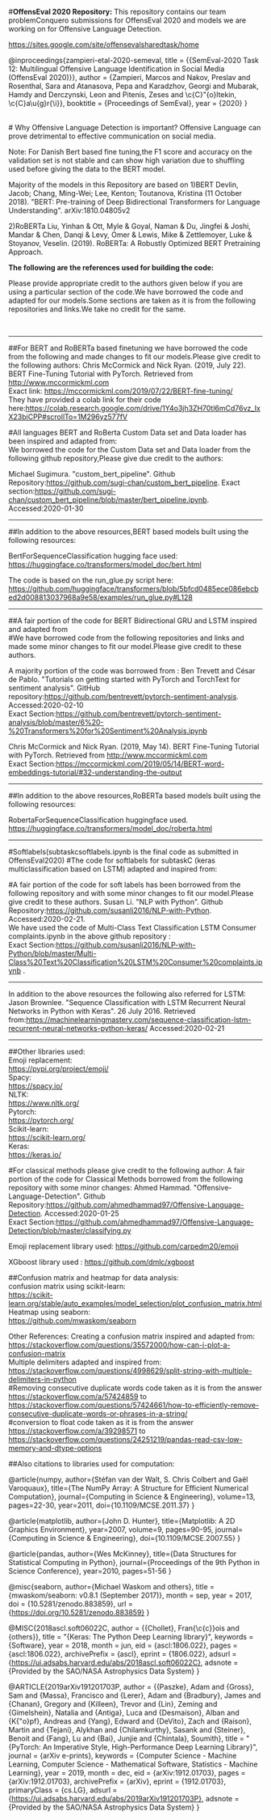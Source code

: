 #**OffensEval 2020 Repository:**
This repository contains our team problemConquero submissions for OffensEval 2020 and models we are working on for Offensive Language Detection.<br/>

https://sites.google.com/site/offensevalsharedtask/home <br/>

@inproceedings{zampieri-etal-2020-semeval,
    title = {{SemEval-2020 Task 12: Multilingual Offensive Language Identification in Social Media (OffensEval 2020)}},
    author = {Zampieri, Marcos and Nakov, Preslav and Rosenthal, Sara and Atanasova, Pepa and Karadzhov, Georgi and Mubarak, Hamdy and Derczynski, Leon and Pitenis, Zeses and \c{C}\"{o}ltekin, \c{C}a\u{g}r{\i}},
    booktitle = {Proceedings of SemEval},
    year = {2020}
}

<br/>
# Why Offensive Language Detection is important?
Offensive Language can prove detrimental to effective communication on social media.

Note:
For Danish Bert based fine tuning,the F1 score and accuracy on the validation set is not stable and can show high variation due to shuffling used before giving the data to the BERT model.


Majority of the models in this Repository are based on 
1)BERT 
Devlin, Jacob; Chang, Ming-Wei; Lee, Kenton; Toutanova, Kristina (11 October 2018). "BERT: Pre-training of Deep Bidirectional Transformers for Language Understanding". arXiv:1810.04805v2

2)RoBERTa
Liu, Yinhan & Ott, Myle & Goyal, Naman & Du, Jingfei & Joshi, Mandar & Chen, Danqi & Levy, Omer & Lewis, Mike & Zettlemoyer, Luke & Stoyanov, Veselin. (2019). RoBERTa: A Robustly Optimized BERT Pretraining Approach.

**The following are the references used for building the code:**

Please provide appropriate credit to the authors given below if you are using a particular section of the code.We have borrowed the code and adapted for our models.Some sections are taken as it is from the following repositories and links.We take no credit for the same.

<br/>

-------------------------------------------------------------------------------------------------------------------------------------------------------------------------------------------

##For BERT and RoBERTa based finetuning we have borrowed the code from the following and made changes to fit our models.Please give credit to the following authors:
Chris McCormick and Nick Ryan. (2019, July 22). BERT Fine-Tuning Tutorial with PyTorch. Retrieved from http://www.mccormickml.com<br/>
Exact link: https://mccormickml.com/2019/07/22/BERT-fine-tuning/ <br/>
They have provided a colab link for their code here:https://colab.research.google.com/drive/1Y4o3jh3ZH70tl6mCd76vz_IxX23biCPP#scrollTo=1M296yz577fV<br/>

#All languages BERT and RoBerta Custom Data set and Data loader has been inspired and adapted from:<br/>
We borrowed the code for the Custom Data set and Data loader from the following github repository,Please give due credit to the authors:

Michael Sugimura. "custom_bert_pipeline". Github Repository:https://github.com/sugi-chan/custom_bert_pipeline. Exact section:https://github.com/sugi-chan/custom_bert_pipeline/blob/master/bert_pipeline.ipynb. Accessed:2020-01-30<br/>

----------------------------------------------------------------------------------------------------------------------------------------------------------------------------------------------
##In addition to the above resources,BERT based models built using the following resources: <br/>

BertForSequenceClassification hugging face used:<br/>
https://huggingface.co/transformers/model_doc/bert.html <br/>

The code is based on the run_glue.py script here: <br/>
https://github.com/huggingface/transformers/blob/5bfcd0485ece086ebcbed2d008813037968a9e58/examples/run_glue.py#L128 <br/>

-----------------------------------------------------------------------------------------------------------------------------------------------------------------------------------------------
##A fair portion of the code for BERT Bidirectional GRU and LSTM inspired and adapted from <br/>
#We have borrowed code from the following repositories and links and made some minor changes to fit our model.Please give credit to these authors.

A majority portion of the code was borrowed from :
Ben Trevett and César de Pablo. "Tutorials on getting started with PyTorch and TorchText for sentiment analysis". GitHub repository:https://github.com/bentrevett/pytorch-sentiment-analysis. Accessed:2020-02-10<br/>
Exact Section:https://github.com/bentrevett/pytorch-sentiment-analysis/blob/master/6%20-%20Transformers%20for%20Sentiment%20Analysis.ipynb<br/>

Chris McCormick and Nick Ryan. (2019, May 14). BERT Fine-Tuning Tutorial with PyTorch. Retrieved from http://www.mccormickml.com<br/>
Exact Section:https://mccormickml.com/2019/05/14/BERT-word-embeddings-tutorial/#32-understanding-the-output<br/>

---------------------------------------------------------------------------------------------------------------------------------------------------------------------------------------------------
##In addition to the above resources,RoBERTa based models built using the following resources: <br/>

RobertaForSequenceClassification huggingface used.  <br/>
https://huggingface.co/transformers/model_doc/roberta.html <br/>

-----------------------------------------------------------------------------------------------------------------------------------------------------------------------------------------------
#Softlabels(subtaskcsoftlabels.ipynb is the final code as submitted in OffensEval2020)
#The code for softlabels for subtaskC (keras multiclassification based on LSTM) adapted and inspired from:<br/>

#A fair portion of the code for soft labels has been borrowed from the following repository and with some minor changes to fit our model.Please give credit to these authors.
Susan Li. "NLP with Python". Github Repository:https://github.com/susanli2016/NLP-with-Python. Accessed:2020-02-21.<br/>
We have used the code of Multi-Class Text Classification LSTM Consumer complaints.ipynb in the above github repository :<br/>
Exact Section:https://github.com/susanli2016/NLP-with-Python/blob/master/Multi-Class%20Text%20Classification%20LSTM%20Consumer%20complaints.ipynb .<br/>

---------------------------------------------------------------------------------------------------------------------------------------------------------------------------------------------------

In addition to the above resources the following also referred for LSTM:<br/>
Jason Brownlee. "Sequence Classification with LSTM Recurrent Neural Networks in Python with Keras". 26 July 2016. Retrieved from:https://machinelearningmastery.com/sequence-classification-lstm-recurrent-neural-networks-python-keras/ Accessed:2020-02-21<br/>

----------------------------------------------------------------------------------------------------------------------------------------------------------------------------------------------------
##Other libraries used: <br/>
Emoji replacement: <br/>
https://pypi.org/project/emoji/ <br/>
Spacy: <br/>
https://spacy.io/ <br/>
NLTK: <br/>
https://www.nltk.org/ <br/>
Pytorch: <br/>
https://pytorch.org/ <br/>
Scikit-learn: <br/>
https://scikit-learn.org/ <br/>
Keras: <br/>
https://keras.io/ <br/>

#For classical methods please give credit to the following author:
A fair portion of the code for Classical Methods borrowed from the following repository with some minor changes:
Ahmed Hammad. "Offensive-Language-Detection". Github Repository:https://github.com/ahmedhammad97/Offensive-Language-Detection. Accessed:2020-01-25<br/>
Exact Section:https://github.com/ahmedhammad97/Offensive-Language-Detection/blob/master/classifying.py
<br/>

Emoji replacement library used:
https://github.com/carpedm20/emoji

XGboost library used : https://github.com/dmlc/xgboost

##Confusion matrix and heatmap for data analysis:<br/>
confusion matrix using scikit-learn:<br/>
https://scikit-learn.org/stable/auto_examples/model_selection/plot_confusion_matrix.html<br/>
Heatmap using seaborn:<br/>
https://github.com/mwaskom/seaborn<br/>

Other References:
Creating a confusion matrix inspired and adapted from: https://stackoverflow.com/questions/35572000/how-can-i-plot-a-confusion-matrix <br/>
Multiple delimiters adapted and inspired from: https://stackoverflow.com/questions/4998629/split-string-with-multiple-delimiters-in-python <br/>
#Removing consecutive duplicate words code taken as it is from the answer https://stackoverflow.com/a/57424859 to https://stackoverflow.com/questions/57424661/how-to-efficiently-remove-consecutive-duplicate-words-or-phrases-in-a-string/<br/>
#conversion to float code taken as it is from the answer https://stackoverflow.com/a/39298571 to https://stackoverflow.com/questions/24251219/pandas-read-csv-low-memory-and-dtype-options <br/>

##Also citations to libraries used for computation:<br/>

@article{numpy,
    author={Stéfan van der Walt, S. Chris Colbert and Gaël Varoquaux},
    title={The NumPy Array: A Structure for Efficient Numerical Computation},
    journal={Computing in Science & Engineering},
    volume=13,
    pages=22-30,
    year=2011,
    doi={10.1109/MCSE.2011.37}
}

@article{matplotlib,
    author={John D. Hunter},
    title={Matplotlib: A 2D Graphics Environment},
    year=2007,
    volume=9,
    pages=90-95,
    journal={Computing in Science & Engineering},
    doi={10.1109/MCSE.2007.55}
}

@article{pandas,
    author={Wes McKinney},
    title={Data Structures for Statistical Computing in Python},
    journal={Proceedings of the 9th Python in Science Conference},
    year=2010,
    pages=51-56
}

@misc{seaborn,
    author={Michael Waskom and others},
    title        = {mwaskom/seaborn: v0.8.1 (September 2017)},
    month        = sep,
    year         = 2017,
    doi          = {10.5281/zenodo.883859},
    url          = {https://doi.org/10.5281/zenodo.883859}
}


@MISC{2018ascl.soft06022C,
       author = {{Chollet}, Fran{\c{c}}ois and {others}},
        title = "{Keras: The Python Deep Learning library}",
     keywords = {Software},
         year = 2018,
        month = jun,
          eid = {ascl:1806.022},
        pages = {ascl:1806.022},
archivePrefix = {ascl},
       eprint = {1806.022},
       adsurl = {https://ui.adsabs.harvard.edu/abs/2018ascl.soft06022C},
      adsnote = {Provided by the SAO/NASA Astrophysics Data System}
}


@ARTICLE{2019arXiv191201703P,
       author = {{Paszke}, Adam and {Gross}, Sam and {Massa}, Francisco and
         {Lerer}, Adam and {Bradbury}, James and {Chanan}, Gregory and
         {Killeen}, Trevor and {Lin}, Zeming and {Gimelshein}, Natalia and
         {Antiga}, Luca and {Desmaison}, Alban and {K{\"o}pf}, Andreas and
         {Yang}, Edward and {DeVito}, Zach and {Raison}, Martin and
         {Tejani}, Alykhan and {Chilamkurthy}, Sasank and {Steiner}, Benoit and
         {Fang}, Lu and {Bai}, Junjie and {Chintala}, Soumith},
        title = "{PyTorch: An Imperative Style, High-Performance Deep Learning Library}",
      journal = {arXiv e-prints},
     keywords = {Computer Science - Machine Learning, Computer Science - Mathematical Software, Statistics - Machine Learning},
         year = 2019,
        month = dec,
          eid = {arXiv:1912.01703},
        pages = {arXiv:1912.01703},
archivePrefix = {arXiv},
       eprint = {1912.01703},
 primaryClass = {cs.LG},
       adsurl = {https://ui.adsabs.harvard.edu/abs/2019arXiv191201703P},
      adsnote = {Provided by the SAO/NASA Astrophysics Data System}
}
